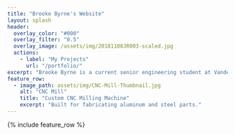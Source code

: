 ```yaml
---
title: "Brooke Byrne's Website"
layout: splash
header:
  overlay_color: "#000"
  overlay_filter: "0.5"
  overlay_image: /assets/img/20181108JR003-scaled.jpg
  actions:
    - label: "My Projects"
      url: "/portfolio/"
excerpt: "Brooke Byrne is a current senior engineering student at Vanderbilt University graduating in May 2025. She has interests in biomedical engineering, data analysis, digital fabrication, and mobile health and hardware. Here you will find the various projects she has worked on."
feature_row:
  - image_path: assets/img/CNC-Mill-Thumbnail.jpg
    alt: "CNC Mill"
    title: "Custom CNC Milling Machine"
    excerpt: "Built for fabricating aluminum and steel parts."
---
```


{% include feature_row %}

